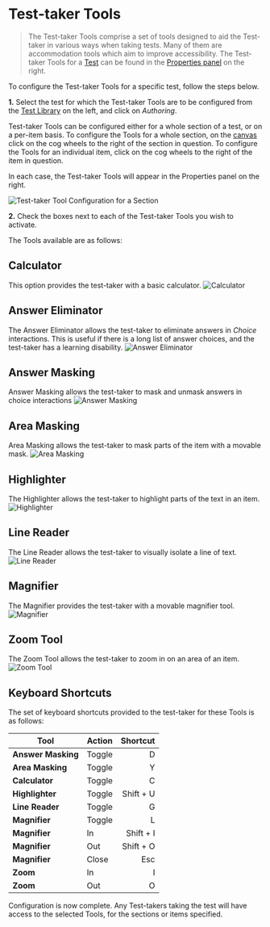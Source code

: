 <!--
tags: []

--> 

# Test-taker Tools

> The Test-taker Tools comprise a set of tools designed to aid the Test-taker in various ways when taking tests. Many of them are accommodation tools which aim to improve accessibility. The Test-taker Tools for a [Test](../appendix/glossary.md#test) can be found in the [Properties panel](../appendix/glossary.md#properties-panel) on the right.


To configure the Test-taker Tools for a specific test, follow the steps below.

**1.** Select the test for which the Test-taker Tools are to be configured from the [Test Library](../appendix/glossary.md#test-library) on the left, and click on *Authoring*.

Test-taker Tools can be configured either for a whole section of a test, or on a per-item basis. To configure the Tools for a whole section, on the [canvas](../appendix/glossary.md#canvas) click on the cog wheels to the right of the section in question. To configure the Tools for an individual item, click on the cog wheels to the right of the item in question.

In each case, the Test-taker Tools will appear in the Properties panel on the right.
 
![Test-taker Tool Configuration for a Section](../resources/backend/tests/authoring/settings/section/test-taker-tools.png)

**2.** Check the boxes next to each of the Test-taker Tools you wish to activate.


The Tools available are as follows:
 
## Calculator
This option provides the test-taker with a basic calculator.
![Calculator](../resources/delivery/features/test-taker-tools/calculator.png)
 
## Answer Eliminator
The Answer Eliminator allows the test-taker to eliminate answers in *Choice* interactions. This is useful if there is a long list of answer choices, and the test-taker has a learning disability.
![Answer Eliminator](../resources/delivery/features/test-taker-tools/answer-eliminator.png)

## Answer Masking
Answer Masking allows the test-taker to mask and unmask answers in choice interactions
![Answer Masking](../resources/delivery/features/test-taker-tools/answer-masking.png)
 
## Area Masking
Area Masking allows the test-taker to mask parts of the item with a movable mask.
![Area Masking](../resources/delivery/features/test-taker-tools/area-masking.png)

## Highlighter
The Highlighter allows the test-taker to highlight parts of the text in an item.
![Highlighter](../resources/delivery/features/test-taker-tools/highlighter.png)

## Line Reader
The Line Reader allows the test-taker to visually isolate a line of text.
![Line Reader](../resources/delivery/features/test-taker-tools/line-reader.png)

## Magnifier
The Magnifier provides the test-taker with a movable magnifier tool.
![Magnifier](../resources/delivery/features/test-taker-tools/magnifier.png)

## Zoom Tool
The Zoom Tool allows the test-taker to zoom in on an area of an item.
![Zoom Tool](../resources/delivery/features/test-taker-tools/zoom.giv)

## Keyboard Shortcuts
The set of keyboard shortcuts provided to the test-taker for these Tools is as follows:

| **Tool**                 | Action   | Shortcut    |
|--------------------------|----------|------------:|
| **Answer Masking**       | Toggle   |           D |
| **Area Masking**         | Toggle   |           Y |
| **Calculator**           | Toggle   |           C |
| **Highlighter**          | Toggle   |   Shift + U |
| **Line Reader**          | Toggle   |           G |
| **Magnifier**            | Toggle   |           L |
| **Magnifier**            | In       |   Shift + I |
| **Magnifier**            | Out      |   Shift + O |
| **Magnifier**            | Close    |         Esc |
| **Zoom**                 | In       |           I |
| **Zoom**                 | Out      |           O |


Configuration is now complete. Any Test-takers taking the test will have access to the selected Tools, for the sections or items specified.


